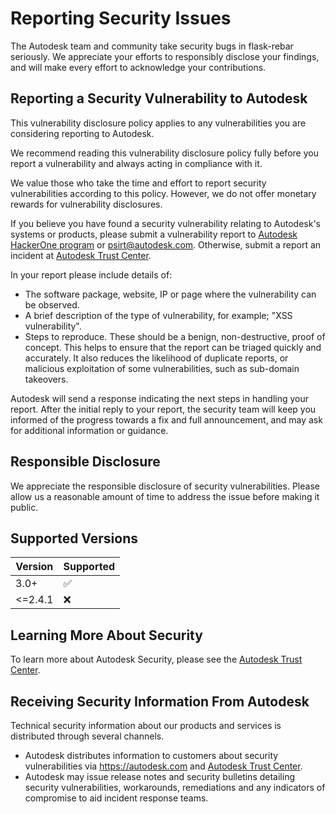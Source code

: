 # Reporting Security Issues

The Autodesk team and community take security bugs in flask-rebar seriously. We appreciate your efforts to responsibly disclose your findings, and will make every effort to acknowledge your contributions.

## Reporting a Security Vulnerability to Autodesk

This vulnerability disclosure policy applies to any vulnerabilities you are considering reporting to Autodesk.

We recommend reading this vulnerability disclosure policy fully before you report a vulnerability and always acting in compliance with it.

We value those who take the time and effort to report security vulnerabilities according to this policy. However, we do not offer monetary rewards for vulnerability disclosures.

If you believe you have found a security vulnerability relating to Autodesk's systems or products, please submit a vulnerability report to [Autodesk HackerOne program](https://hackerone.com/autodesk) or [psirt@autodesk.com](mailto:psirt@autodesk.com). Otherwise, submit a report an incident at [Autodesk Trust Center](https://www.autodesk.com/trust/security).

In your report please include details of:

- The software package, website, IP or page where the vulnerability can be observed.
- A brief description of the type of vulnerability, for example; "XSS vulnerability".
- Steps to reproduce. These should be a benign, non-destructive, proof of concept. This helps to ensure that the report can be triaged quickly and accurately. It also reduces the likelihood of duplicate reports, or malicious exploitation of some vulnerabilities, such as sub-domain takeovers.

Autodesk will send a response indicating the next steps in handling your report. After the initial reply to your report, the security team will keep you informed of the progress towards a fix and full announcement, and may ask for additional information or guidance.

## Responsible Disclosure

We appreciate the responsible disclosure of security vulnerabilities. Please allow us a reasonable amount of time to address the issue before making it public.

## Supported Versions

| Version   | Supported          |
|-----------|--------------------|
| 3.0+      | :white_check_mark: |
| <=2.4.1   | :x:                |

## Learning More About Security

To learn more about Autodesk Security, please see the [Autodesk Trust Center](https://www.autodesk.com/trust/security).

## Receiving Security Information From Autodesk

Technical security information about our products and services is distributed through several channels.

- Autodesk distributes information to customers about security vulnerabilities via https://autodesk.com and [Autodesk Trust Center](https://www.autodesk.com/trust/security).
- Autodesk may issue release notes and security bulletins detailing security vulnerabilities, workarounds, remediations and any indicators of compromise to aid incident response teams.